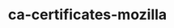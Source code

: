 ---
title: "ca-certificates-mozilla"
layout: cache
categories: [package, v0.19]
meta: {"versions": ["2022-10-11"], "compilers": ["gcc@=11.1.0", "gcc@=7.3.1", "gcc@=7.5.0", "gcc@=8.4.0", "oneapi@=2022.1.0"], "oss": ["amzn2", "ubuntu18.04", "ubuntu20.04"], "platforms": ["linux"], "targets": ["aarch64", "neoverse_n1", "x86_64", "x86_64_v3"], "stacks": ["aws-ahug", "aws-ahug-aarch64", "aws-isc", "aws-isc-aarch64", "build_systems", "data-vis-sdk", "e4s", "e4s-oneapi", "ml-cpu", "ml-cuda", "ml-rocm", "radiuss", "radiuss-aws", "radiuss-aws-aarch64", "tutorial"], "num_specs": 7, "num_specs_by_stack": {"aws-isc-aarch64": 2, "radiuss-aws-aarch64": 2, "aws-ahug-aarch64": 2, "radiuss-aws": 1, "ml-cpu": 1, "ml-rocm": 1, "aws-ahug": 1, "aws-isc": 1, "ml-cuda": 1, "radiuss": 1, "data-vis-sdk": 1, "build_systems": 1, "tutorial": 2, "e4s": 1, "e4s-oneapi": 1}}
spec_details: [{"hash": "7znzv6ge3f6bbjebqiidlv6geyfetzbe", "compiler": "gcc@=7.3.1", "versions": ["2022-10-11"], "os": "amzn2", "platform": "linux", "target": "aarch64", "variants": ["build_system=generic"], "stacks": ["aws-isc-aarch64", "radiuss-aws-aarch64", "aws-ahug-aarch64"], "size": "-", "tarball": "https://binaries.spack.io/releases/v0.19/build_cache/linux-amzn2-aarch64/gcc-7.3.1/ca-certificates-mozilla-2022-10-11/linux-amzn2-aarch64-gcc-7.3.1-ca-certificates-mozilla-2022-10-11-7znzv6ge3f6bbjebqiidlv6geyfetzbe.spack"}, {"hash": "7lxs5lbrxbvupzy7lfezzhr2zdx6dfv2", "compiler": "gcc@=7.3.1", "versions": ["2022-10-11"], "os": "amzn2", "platform": "linux", "target": "neoverse_n1", "variants": ["build_system=generic"], "stacks": ["aws-isc-aarch64", "radiuss-aws-aarch64", "aws-ahug-aarch64"], "size": "-", "tarball": "https://binaries.spack.io/releases/v0.19/build_cache/linux-amzn2-neoverse_n1/gcc-7.3.1/ca-certificates-mozilla-2022-10-11/linux-amzn2-neoverse_n1-gcc-7.3.1-ca-certificates-mozilla-2022-10-11-7lxs5lbrxbvupzy7lfezzhr2zdx6dfv2.spack"}, {"hash": "btneazxtqwul36j3t7aswkbptrrssy4s", "compiler": "gcc@=7.3.1", "versions": ["2022-10-11"], "os": "amzn2", "platform": "linux", "target": "x86_64_v3", "variants": ["build_system=generic"], "stacks": ["radiuss-aws", "ml-cpu", "ml-rocm", "aws-ahug", "aws-isc", "ml-cuda"], "size": "-", "tarball": "https://binaries.spack.io/releases/v0.19/build_cache/linux-amzn2-x86_64_v3/gcc-7.3.1/ca-certificates-mozilla-2022-10-11/linux-amzn2-x86_64_v3-gcc-7.3.1-ca-certificates-mozilla-2022-10-11-btneazxtqwul36j3t7aswkbptrrssy4s.spack"}, {"hash": "aurd37jjebxaqzs73saip5v6hgfu3foj", "compiler": "gcc@=7.5.0", "versions": ["2022-10-11"], "os": "ubuntu18.04", "platform": "linux", "target": "x86_64", "variants": ["build_system=generic"], "stacks": ["radiuss", "data-vis-sdk", "build_systems", "tutorial"], "size": "-", "tarball": "https://binaries.spack.io/releases/v0.19/build_cache/linux-ubuntu18.04-x86_64/gcc-7.5.0/ca-certificates-mozilla-2022-10-11/linux-ubuntu18.04-x86_64-gcc-7.5.0-ca-certificates-mozilla-2022-10-11-aurd37jjebxaqzs73saip5v6hgfu3foj.spack"}, {"hash": "xoktjwuvulj2cfdpcft3ftrqjf5gn5td", "compiler": "gcc@=11.1.0", "versions": ["2022-10-11"], "os": "ubuntu20.04", "platform": "linux", "target": "x86_64", "variants": ["build_system=generic"], "stacks": ["e4s"], "size": "-", "tarball": "https://binaries.spack.io/releases/v0.19/build_cache/linux-ubuntu20.04-x86_64/gcc-11.1.0/ca-certificates-mozilla-2022-10-11/linux-ubuntu20.04-x86_64-gcc-11.1.0-ca-certificates-mozilla-2022-10-11-xoktjwuvulj2cfdpcft3ftrqjf5gn5td.spack"}, {"hash": "tug2vtkcqjcweeha6k3imy2cgsekfx4x", "compiler": "gcc@=8.4.0", "versions": ["2022-10-11"], "os": "ubuntu18.04", "platform": "linux", "target": "x86_64", "variants": ["build_system=generic"], "stacks": ["tutorial"], "size": "-", "tarball": "https://binaries.spack.io/releases/v0.19/build_cache/linux-ubuntu18.04-x86_64/gcc-8.4.0/ca-certificates-mozilla-2022-10-11/linux-ubuntu18.04-x86_64-gcc-8.4.0-ca-certificates-mozilla-2022-10-11-tug2vtkcqjcweeha6k3imy2cgsekfx4x.spack"}, {"hash": "hga46u3b4uhl4egrlld35n3vcgchud6m", "compiler": "oneapi@=2022.1.0", "versions": ["2022-10-11"], "os": "ubuntu20.04", "platform": "linux", "target": "x86_64", "variants": ["build_system=generic"], "stacks": ["e4s-oneapi"], "size": "-", "tarball": "https://binaries.spack.io/releases/v0.19/build_cache/linux-ubuntu20.04-x86_64/oneapi-2022.1.0/ca-certificates-mozilla-2022-10-11/linux-ubuntu20.04-x86_64-oneapi-2022.1.0-ca-certificates-mozilla-2022-10-11-hga46u3b4uhl4egrlld35n3vcgchud6m.spack"}]
---